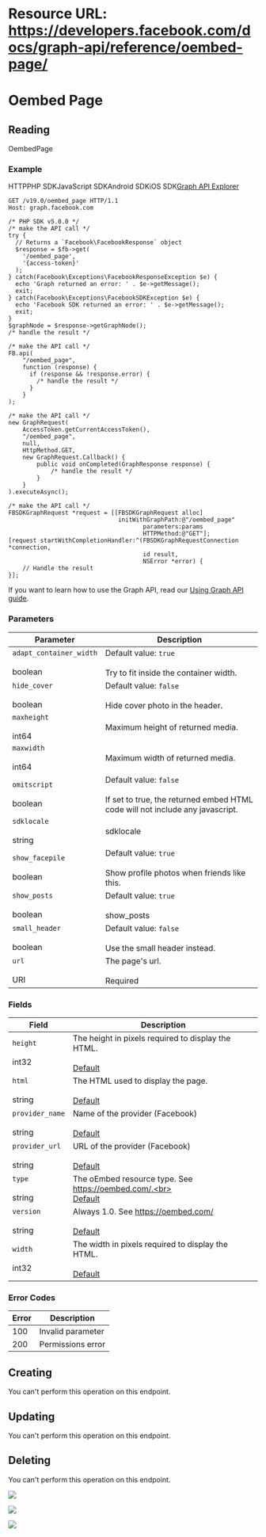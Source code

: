 # Resource URL: https://developers.facebook.com/docs/graph-api/reference/oembed-page/
Oembed Page
===========

Reading
-------

OembedPage

### Example

HTTPPHP SDKJavaScript SDKAndroid SDKiOS SDK[Graph API Explorer](https://developers.facebook.com/tools/explorer/?method=GET&path=oembed_page&version=v19.0)

    GET /v19.0/oembed_page HTTP/1.1
    Host: graph.facebook.com

    /* PHP SDK v5.0.0 */
    /* make the API call */
    try {
      // Returns a `Facebook\FacebookResponse` object
      $response = $fb->get(
        '/oembed_page',
        '{access-token}'
      );
    } catch(Facebook\Exceptions\FacebookResponseException $e) {
      echo 'Graph returned an error: ' . $e->getMessage();
      exit;
    } catch(Facebook\Exceptions\FacebookSDKException $e) {
      echo 'Facebook SDK returned an error: ' . $e->getMessage();
      exit;
    }
    $graphNode = $response->getGraphNode();
    /* handle the result */

    /* make the API call */
    FB.api(
        "/oembed_page",
        function (response) {
          if (response && !response.error) {
            /* handle the result */
          }
        }
    );

    /* make the API call */
    new GraphRequest(
        AccessToken.getCurrentAccessToken(),
        "/oembed_page",
        null,
        HttpMethod.GET,
        new GraphRequest.Callback() {
            public void onCompleted(GraphResponse response) {
                /* handle the result */
            }
        }
    ).executeAsync();

    /* make the API call */
    FBSDKGraphRequest *request = [[FBSDKGraphRequest alloc]
                                   initWithGraphPath:@"/oembed_page"
                                          parameters:params
                                          HTTPMethod:@"GET"];
    [request startWithCompletionHandler:^(FBSDKGraphRequestConnection *connection,
                                          id result,
                                          NSError *error) {
        // Handle the result
    }];

If you want to learn how to use the Graph API, read our [Using Graph API guide](https://developers.facebook.com/docs/graph-api/using-graph-api/).

### Parameters

| Parameter | Description |
| --- | --- |
| `adapt_container_width`<br><br>boolean | Default value: `true`<br><br>Try to fit inside the container width. |
| `hide_cover`<br><br>boolean | Default value: `false`<br><br>Hide cover photo in the header. |
| `maxheight`<br><br>int64 | Maximum height of returned media. |
| `maxwidth`<br><br>int64 | Maximum width of returned media. |
| `omitscript`<br><br>boolean | Default value: `false`<br><br>If set to true, the returned embed HTML code will not include any javascript. |
| `sdklocale`<br><br>string | sdklocale |
| `show_facepile`<br><br>boolean | Default value: `true`<br><br>Show profile photos when friends like this. |
| `show_posts`<br><br>boolean | Default value: `true`<br><br>show\_posts |
| `small_header`<br><br>boolean | Default value: `false`<br><br>Use the small header instead. |
| `url`<br><br>URI | The page's url.<br><br>Required |

### Fields

| Field | Description |
| --- | --- |
| `height`<br><br>int32 | The height in pixels required to display the HTML.<br><br>[Default](https://developers.facebook.com/docs/graph-api/using-graph-api/#fields) |
| `html`<br><br>string | The HTML used to display the page.<br><br>[Default](https://developers.facebook.com/docs/graph-api/using-graph-api/#fields) |
| `provider_name`<br><br>string | Name of the provider (Facebook)<br><br>[Default](https://developers.facebook.com/docs/graph-api/using-graph-api/#fields) |
| `provider_url`<br><br>string | URL of the provider (Facebook)<br><br>[Default](https://developers.facebook.com/docs/graph-api/using-graph-api/#fields) |
| `type`<br><br>string | The oEmbed resource type. See https://oembed.com/.<br><br>[Default](https://developers.facebook.com/docs/graph-api/using-graph-api/#fields) |
| `version`<br><br>string | Always 1.0. See https://oembed.com/<br><br>[Default](https://developers.facebook.com/docs/graph-api/using-graph-api/#fields) |
| `width`<br><br>int32 | The width in pixels required to display the HTML.<br><br>[Default](https://developers.facebook.com/docs/graph-api/using-graph-api/#fields) |

### Error Codes

| Error | Description |
| --- | --- |
| 100 | Invalid parameter |
| 200 | Permissions error |

Creating
--------

You can't perform this operation on this endpoint.

Updating
--------

You can't perform this operation on this endpoint.

Deleting
--------

You can't perform this operation on this endpoint.

![](https://www.facebook.com/tr?id=675141479195042&ev=PageView&noscript=1)

![](https://www.facebook.com/tr?id=574561515946252&ev=PageView&noscript=1)

![](https://www.facebook.com/tr?id=1754628768090156&ev=PageView&noscript=1)